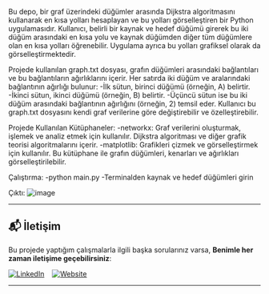 Bu depo, bir graf üzerindeki düğümler arasında Dijkstra algoritmasını kullanarak en kısa yolları hesaplayan ve bu yolları görselleştiren bir Python uygulamasıdır. Kullanıcı, belirli bir kaynak ve hedef düğümü girerek bu iki düğüm arasındaki en kısa yolu ve kaynak düğümden diğer tüm düğümlere olan en kısa yolları öğrenebilir. Uygulama ayrıca bu yolları grafiksel olarak da görselleştirmektedir.

Projede kullanılan graph.txt dosyası, grafın düğümleri arasındaki bağlantıları ve bu bağlantıların ağırlıklarını içerir. Her satırda iki düğüm ve aralarındaki bağlantının ağırlığı bulunur:
-İlk sütun, birinci düğümü (örneğin, A) belirtir.
-İkinci sütun, ikinci düğümü (örneğin, B) belirtir.
-Üçüncü sütun ise bu iki düğüm arasındaki bağlantının ağırlığını (örneğin, 2) temsil eder.
Kullanıcı bu graph.txt dosyasını kendi graf verilerine göre değiştirebilir ve özelleştirebilir.

Projede Kullanılan Kütüphaneler:
-networkx: Graf verilerini oluşturmak, işlemek ve analiz etmek için kullanılır. Dijkstra algoritması ve diğer grafik teorisi algoritmalarını içerir.
-matplotlib: Grafikleri çizmek ve görselleştirmek için kullanılır. Bu kütüphane ile grafın düğümleri, kenarları ve ağırlıkları görselleştirilebilir.

Çalıştırma:
-python main.py
-Terminalden kaynak ve hedef düğümleri girin


Çıktı:
![image](https://github.com/osmandemir2533/ShortestPathCalculationUsingDijkstra-sAlgorithm/assets/111290271/8e9f9bf1-8e58-4f2e-b96e-1c0ca7d4a037)

---

## 📬 İletişim

Bu projede yaptığım çalışmalarla ilgili başka sorularınız varsa, **Benimle her zaman iletişime geçebilirsiniz**:

[![LinkedIn](https://img.icons8.com/ios-filled/50/0A66C2/linkedin.png)](https://www.linkedin.com/in/osmandemir2533/)  &nbsp;&nbsp; 
[![Website](https://img.icons8.com/ios-filled/50/8e44ad/domain.png)](https://osmandemir2533.github.io/)

---
